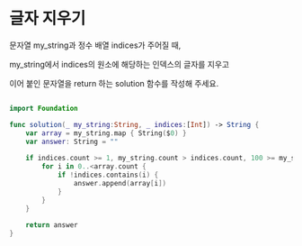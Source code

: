 글자 지우기
===================

문자열 my_string과 정수 배열 indices가 주어질 때,    

my_string에서 indices의 원소에 해당하는 인덱스의 글자를 지우고      

이어 붙인 문자열을 return 하는 solution 함수를 작성해 주세요.   

```swift

import Foundation

func solution(_ my_string:String, _ indices:[Int]) -> String {
    var array = my_string.map { String($0) }
    var answer: String = ""
    
    if indices.count >= 1, my_string.count > indices.count, 100 >= my_string.count {
        for i in 0..<array.count {
            if !indices.contains(i) {
                answer.append(array[i])
            }
        }
    }
    
    return answer
}

```
